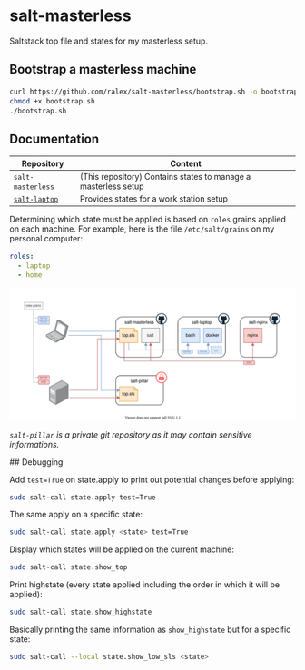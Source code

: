 # salt-masterless
Saltstack top file and states for my masterless setup.

## Bootstrap a masterless machine

```bash
curl https://github.com/ralex/salt-masterless/bootstrap.sh -o bootstrap.sh
chmod +x bootstrap.sh
./bootstrap.sh
```

## Documentation

|Repository|Content|
|---|---|
|`salt-masterless`|(This repository) Contains states to manage a masterless setup|
|[`salt-laptop`](https://github.com/ralex/salt-laptop)| Provides states for a work station setup|

Determining which state must be applied is based on `roles` grains applied on each machine.
For example, here is the file `/etc/salt/grains` on my personal computer:
```yaml
roles:
  - laptop
  - home
```

![Diagram](docs/diagram.svg)

*`salt-pillar` is a private git repository as it may contain sensitive informations.*

## Debugging

Add `test=True` on state.apply to print out potential changes before applying:
```bash
sudo salt-call state.apply test=True
```

The same apply on a specific state:
```bash
sudo salt-call state.apply <state> test=True
```

Display which states will be applied on the current machine:
```bash
sudo salt-call state.show_top
```

Print highstate (every state applied including the order in which it will be applied):
```bash
sudo salt-call state.show_highstate
```

Basically printing the same information as `show_highstate` but for a specific state:
```bash
sudo salt-call --local state.show_low_sls <state>
```
